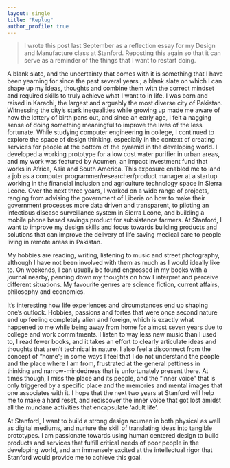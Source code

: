 ```yaml
---
layout: single
title: "Replug"
author_profile: true
---
```


> I wrote this post last September as a reflection essay for my Design and Manufacture class
at Stanford. Reposting this again so that it can serve as a reminder of the things that I 
want to restart doing. 


A blank slate, and the uncertainty that comes with it is something that I have been yearning for 
since the past several years ; a blank slate on which I can shape up my ideas, thoughts and 
combine them with the correct mindset and required skills to truly achieve what I want to in life. 
I was born and raised in Karachi, the largest and arguably the most diverse city of Pakistan. 
Witnessing the city’s stark inequalities while growing up made me aware of how the lottery of 
birth pans out, and since an early age, I felt a nagging sense of doing something meaningful to 
improve the lives of the less fortunate. While studying computer engineering in college, I 
continued to explore the space of design thinking, especially in the context of creating services 
for people at the bottom of the pyramid in the developing world. I developed a working 
prototype for a low cost water purifier in urban areas, and my work was featured by Acumen, an 
impact investment fund that works in Africa, Asia and South America. This exposure enabled me 
to land a job as a computer programmer/researcher/product manager at a startup working in the 
financial inclusion and agriculture technology space in Sierra Leone. Over the next three years, I 
worked on a wide range of projects, ranging from advising the government of Liberia on how to 
make their government processes more data driven and transparent, to piloting an infectious 
disease surveillance system in Sierra Leone, and building a mobile phone based savings product 
for subsistence farmers. At Stanford, I want to improve my design skills and focus towards 
building products and solutions that can improve the delivery of life saving medical care to 
people living in remote areas in Pakistan.  

My hobbies are reading, writing, listening to music and street photography, although I have not 
been involved with them as much as I would ideally like to.  On weekends, I can usually be 
found engrossed in my books with a journal nearby, penning down my thoughts on how I 
interpret and perceive different situations. My favourite genres are science fiction, current affairs, 
philosophy and economics. 

It’s interesting how life experiences and circumstances end up shaping one’s outlook. Hobbies, 
passions and fortes that were once second nature end up feeling completely alien and foreign, 
which is exactly what happened to me while being away from home for almost seven years due 
to college and work commitments. I listen to way less new music than I used to, I read fewer 
books, and it takes an effort to clearly articulate ideas and thoughts that aren’t technical in nature. 
I also feel a disconnect from the concept of “home”; in some ways I feel that I do not understand 
the people and the place where I am from, frustrated at the general pettiness in thinking and 
narrow-mindedness that is unfortunately present there. At times though, I miss the place and its 
people, and the “inner voice” that is only triggered by a specific place and the memories and 
mental images that one associates with it. I hope that the next two years at Stanford will help me 
to make a hard reset, and rediscover the inner voice that got lost amidst all the mundane activities 
that encapsulate ‘adult life’. 

At Stanford, I want to build a strong design acumen in both physical as well as digital mediums, 
and nurture the skill of translating ideas into tangible prototypes. I am passionate towards using 
human centered design to build products and services that fulfill critical needs of poor people in 
the developing world, and am immensely excited at the intellectual rigor that Stanford would 
provide me to achieve this goal.
